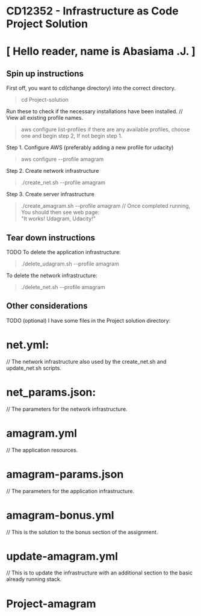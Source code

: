 # CD12352 - Infrastructure as Code Project Solution
# [ Hello reader, name is Abasiama .J. ]

## Spin up instructions
First off, you want to cd(change directory) into the correct directory.
> cd Project-solution

Run these to check if the necessary installations have been installed. 
// View all existing profile names.
> aws configure list-profiles
if there are any available profiles, choose one and begin step 2, If not begin step 1. 

Step 1. Configure AWS (preferably adding a new profile for udacity) 
> aws configure --profile amagram

Step 2. Create network infrastructure
> ./create_net.sh --profile amagram

Step 3. Create server infrastructure
> ./create_amagram.sh --profile amagram
// Once completed running, You should then see web page:  
> "It works! Udagram, Udacity!"

## Tear down instructions
TODO
To delete the application infrastructure:
> ./delete_udagram.sh --profile amagram

To delete the network infrastructure:
> ./delete_net.sh --profile amagram

## Other considerations
TODO (optional)
I have some files in the Project solution directory:

# net.yml:
// The network infrastructure also used by the create_net.sh and update_net.sh scripts.
# net_params.json: 
// The parameters for the network infrastructure.
# amagram.yml 
// The application resources.
# amagram-params.json
// The parameters for the application infrastructure.
# amagram-bonus.yml
// This is the solution to the bonus section of the assignment. 
# update-amagram.yml
// This is to update the infrastructure with an additional section to the basic already running stack. 


# Project-amagram
